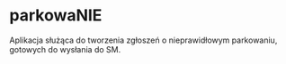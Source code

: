 # parkowaNIE

Aplikacja służąca do tworzenia zgłoszeń o nieprawidłowym parkowaniu, gotowych do wysłania do SM.
